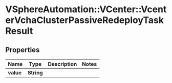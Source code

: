 # VSphereAutomation::VCenter::VcenterVchaClusterPassiveRedeployTaskResult

## Properties
Name | Type | Description | Notes
------------ | ------------- | ------------- | -------------
**value** | **String** |  | 



